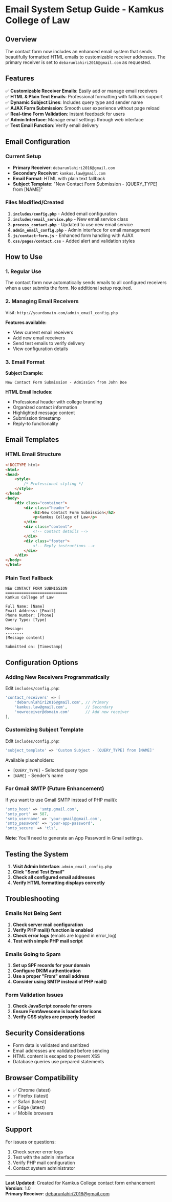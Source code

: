 # Email System Setup Guide - Kamkus College of Law

## Overview

The contact form now includes an enhanced email system that sends beautifully formatted HTML emails to customizable receiver addresses. The primary receiver is set to `debarunlahiri2016@gmail.com` as requested.

## Features

✅ **Customizable Receiver Emails**: Easily add or manage email receivers  
✅ **HTML & Plain Text Emails**: Professional formatting with fallback support  
✅ **Dynamic Subject Lines**: Includes query type and sender name  
✅ **AJAX Form Submission**: Smooth user experience without page reload  
✅ **Real-time Form Validation**: Instant feedback for users  
✅ **Admin Interface**: Manage email settings through web interface  
✅ **Test Email Function**: Verify email delivery  

## Email Configuration

### Current Setup

- **Primary Receiver**: `debarunlahiri2016@gmail.com`
- **Secondary Receiver**: `kamkus.law@gmail.com`
- **Email Format**: HTML with plain text fallback
- **Subject Template**: "New Contact Form Submission - [QUERY_TYPE] from [NAME]"

### Files Modified/Created

1. **`includes/config.php`** - Added email configuration
2. **`includes/email_service.php`** - New email service class
3. **`process_contact.php`** - Updated to use new email service
4. **`admin_email_config.php`** - Admin interface for email management
5. **`js/contact-form.js`** - Enhanced form handling with AJAX
6. **`css/pages/contact.css`** - Added alert and validation styles

## How to Use

### 1. Regular Use
The contact form now automatically sends emails to all configured receivers when a user submits the form. No additional setup required.

### 2. Managing Email Receivers

Visit: `http://yourdomain.com/admin_email_config.php`

**Features available:**
- View current email receivers
- Add new email receivers
- Send test emails to verify delivery
- View configuration details

### 3. Email Format

**Subject Example:**
```
New Contact Form Submission - Admission from John Doe
```

**HTML Email Includes:**
- Professional header with college branding
- Organized contact information
- Highlighted message content
- Submission timestamp
- Reply-to functionality

## Email Templates

### HTML Email Structure
```html
<!DOCTYPE html>
<html>
<head>
    <style>
        /* Professional styling */
    </style>
</head>
<body>
    <div class="container">
        <div class="header">
            <h2>New Contact Form Submission</h2>
            <p>Kamkus College of Law</p>
        </div>
        <div class="content">
            <!-- Contact details -->
        </div>
        <div class="footer">
            <!-- Reply instructions -->
        </div>
    </div>
</body>
</html>
```

### Plain Text Fallback
```
NEW CONTACT FORM SUBMISSION
===========================
Kamkus College of Law

Full Name: [Name]
Email Address: [Email]
Phone Number: [Phone]
Query Type: [Type]

Message:
--------
[Message content]

Submitted on: [Timestamp]
```

## Configuration Options

### Adding New Receivers Programmatically

Edit `includes/config.php`:

```php
'contact_receivers' => [
    'debarunlahiri2016@gmail.com', // Primary
    'kamkus.law@gmail.com',        // Secondary
    'newreceiver@domain.com'       // Add new receiver
],
```

### Customizing Subject Template

Edit `includes/config.php`:

```php
'subject_template' => 'Custom Subject - [QUERY_TYPE] from [NAME]'
```

Available placeholders:
- `[QUERY_TYPE]` - Selected query type
- `[NAME]` - Sender's name

### For Gmail SMTP (Future Enhancement)

If you want to use Gmail SMTP instead of PHP mail():

```php
'smtp_host' => 'smtp.gmail.com',
'smtp_port' => 587,
'smtp_username' => 'your-gmail@gmail.com',
'smtp_password' => 'your-app-password',
'smtp_secure' => 'tls',
```

**Note**: You'll need to generate an App Password in Gmail settings.

## Testing the System

1. **Visit Admin Interface**: `admin_email_config.php`
2. **Click "Send Test Email"**
3. **Check all configured email addresses**
4. **Verify HTML formatting displays correctly**

## Troubleshooting

### Emails Not Being Sent

1. **Check server mail configuration**
2. **Verify PHP mail() function is enabled**
3. **Check error logs** (emails are logged in error_log)
4. **Test with simple PHP mail script**

### Emails Going to Spam

1. **Set up SPF records for your domain**
2. **Configure DKIM authentication**
3. **Use a proper "From" email address**
4. **Consider using SMTP instead of PHP mail()**

### Form Validation Issues

1. **Check JavaScript console for errors**
2. **Ensure FontAwesome is loaded for icons**
3. **Verify CSS styles are properly loaded**

## Security Considerations

- Form data is validated and sanitized
- Email addresses are validated before sending
- HTML content is escaped to prevent XSS
- Database queries use prepared statements

## Browser Compatibility

- ✅ Chrome (latest)
- ✅ Firefox (latest)
- ✅ Safari (latest)
- ✅ Edge (latest)
- ✅ Mobile browsers

## Support

For issues or questions:
1. Check server error logs
2. Test with the admin interface
3. Verify PHP mail configuration
4. Contact system administrator

---

**Last Updated**: Created for Kamkus College contact form enhancement  
**Version**: 1.0  
**Primary Receiver**: debarunlahiri2016@gmail.com 